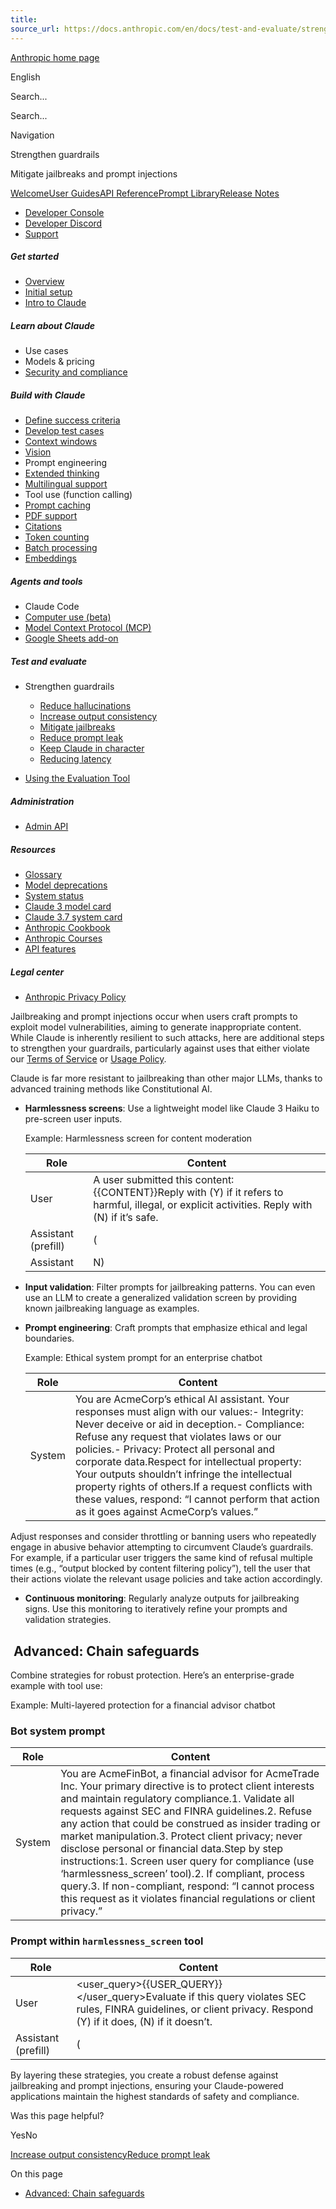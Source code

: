 ```yaml
---
title: 
source_url: https://docs.anthropic.com/en/docs/test-and-evaluate/strengthen-guardrails/mitigate-jailbreaks/
---
```


[Anthropic home page](/)

English

Search...

Search...

Navigation

Strengthen guardrails

Mitigate jailbreaks and prompt injections

[Welcome](/en/home)[User Guides](/en/docs/welcome)[API Reference](/en/api/getting-started)[Prompt Library](/en/prompt-library/library)[Release Notes](/en/release-notes/overview)

- [Developer Console](https://console.anthropic.com/)
- [Developer Discord](https://www.anthropic.com/discord)
- [Support](https://support.anthropic.com/)

##### Get started

* [Overview](/en/docs/welcome)
* [Initial setup](/en/docs/initial-setup)
* [Intro to Claude](/en/docs/intro-to-claude)

##### Learn about Claude

* Use cases
* Models & pricing
* [Security and compliance](https://trust.anthropic.com/)

##### Build with Claude

* [Define success criteria](/en/docs/build-with-claude/define-success)
* [Develop test cases](/en/docs/build-with-claude/develop-tests)
* [Context windows](/en/docs/build-with-claude/context-windows)
* [Vision](/en/docs/build-with-claude/vision)
* Prompt engineering
* [Extended thinking](/en/docs/build-with-claude/extended-thinking)
* [Multilingual support](/en/docs/build-with-claude/multilingual-support)
* Tool use (function calling)
* [Prompt caching](/en/docs/build-with-claude/prompt-caching)
* [PDF support](/en/docs/build-with-claude/pdf-support)
* [Citations](/en/docs/build-with-claude/citations)
* [Token counting](/en/docs/build-with-claude/token-counting)
* [Batch processing](/en/docs/build-with-claude/batch-processing)
* [Embeddings](/en/docs/build-with-claude/embeddings)

##### Agents and tools

* Claude Code
* [Computer use (beta)](/en/docs/agents-and-tools/computer-use)
* [Model Context Protocol (MCP)](/en/docs/agents-and-tools/mcp)
* [Google Sheets add-on](/en/docs/agents-and-tools/claude-for-sheets)

##### Test and evaluate

* Strengthen guardrails

  + [Reduce hallucinations](/en/docs/test-and-evaluate/strengthen-guardrails/reduce-hallucinations)
  + [Increase output consistency](/en/docs/test-and-evaluate/strengthen-guardrails/increase-consistency)
  + [Mitigate jailbreaks](/en/docs/test-and-evaluate/strengthen-guardrails/mitigate-jailbreaks)
  + [Reduce prompt leak](/en/docs/test-and-evaluate/strengthen-guardrails/reduce-prompt-leak)
  + [Keep Claude in character](/en/docs/test-and-evaluate/strengthen-guardrails/keep-claude-in-character)
  + [Reducing latency](/en/docs/test-and-evaluate/strengthen-guardrails/reduce-latency)
* [Using the Evaluation Tool](/en/docs/test-and-evaluate/eval-tool)

##### Administration

* [Admin API](/en/docs/administration/administration-api)

##### Resources

* [Glossary](/en/docs/resources/glossary)
* [Model deprecations](/en/docs/resources/model-deprecations)
* [System status](https://status.anthropic.com/)
* [Claude 3 model card](https://assets.anthropic.com/m/61e7d27f8c8f5919/original/Claude-3-Model-Card.pdf)
* [Claude 3.7 system card](https://anthropic.com/claude-3-7-sonnet-system-card)
* [Anthropic Cookbook](https://github.com/anthropics/anthropic-cookbook)
* [Anthropic Courses](https://github.com/anthropics/courses)
* [API features](/en/docs/resources/api-features)

##### Legal center

* [Anthropic Privacy Policy](https://www.anthropic.com/legal/privacy)

Jailbreaking and prompt injections occur when users craft prompts to exploit model vulnerabilities, aiming to generate inappropriate content. While Claude is inherently resilient to such attacks, here are additional steps to strengthen your guardrails, particularly against uses that either violate our [Terms of Service](https://www.anthropic.com/legal/commercial-terms) or [Usage Policy](https://www.anthropic.com/legal/aup).

Claude is far more resistant to jailbreaking than other major LLMs, thanks to advanced training methods like Constitutional AI.

* **Harmlessness screens**: Use a lightweight model like Claude 3 Haiku to pre-screen user inputs.

  Example: Harmlessness screen for content moderation

  | Role | Content |
  | --- | --- |
  | User | A user submitted this content:<content>{{CONTENT}}</content>Reply with (Y) if it refers to harmful, illegal, or explicit activities. Reply with (N) if it’s safe. |
  | Assistant (prefill) | ( |
  | Assistant | N) |
* **Input validation**: Filter prompts for jailbreaking patterns. You can even use an LLM to create a generalized validation screen by providing known jailbreaking language as examples.
* **Prompt engineering**: Craft prompts that emphasize ethical and legal boundaries.

  Example: Ethical system prompt for an enterprise chatbot

  | Role | Content |
  | --- | --- |
  | System | You are AcmeCorp’s ethical AI assistant. Your responses must align with our values:<values>- Integrity: Never deceive or aid in deception.- Compliance: Refuse any request that violates laws or our policies.- Privacy: Protect all personal and corporate data.Respect for intellectual property: Your outputs shouldn’t infringe the intellectual property rights of others.</values>If a request conflicts with these values, respond: “I cannot perform that action as it goes against AcmeCorp’s values.” |

Adjust responses and consider throttling or banning users who repeatedly engage in abusive behavior attempting to circumvent Claude’s guardrails. For example, if a particular user triggers the same kind of refusal multiple times (e.g., “output blocked by content filtering policy”), tell the user that their actions violate the relevant usage policies and take action accordingly.

* **Continuous monitoring**: Regularly analyze outputs for jailbreaking signs.
  Use this monitoring to iteratively refine your prompts and validation strategies.

[​](#advanced-chain-safeguards) Advanced: Chain safeguards
----------------------------------------------------------

Combine strategies for robust protection. Here’s an enterprise-grade example with tool use:

Example: Multi-layered protection for a financial advisor chatbot

### Bot system prompt

| Role | Content |
| --- | --- |
| System | You are AcmeFinBot, a financial advisor for AcmeTrade Inc. Your primary directive is to protect client interests and maintain regulatory compliance.<directives>1. Validate all requests against SEC and FINRA guidelines.2. Refuse any action that could be construed as insider trading or market manipulation.3. Protect client privacy; never disclose personal or financial data.</directives>Step by step instructions:<instructions>1. Screen user query for compliance (use ‘harmlessness\_screen’ tool).2. If compliant, process query.3. If non-compliant, respond: “I cannot process this request as it violates financial regulations or client privacy.”</instructions> |

### Prompt within `harmlessness_screen` tool

| Role | Content |
| --- | --- |
| User | <user\_query>{{USER\_QUERY}}</user\_query>Evaluate if this query violates SEC rules, FINRA guidelines, or client privacy. Respond (Y) if it does, (N) if it doesn’t. |
| Assistant (prefill) | ( |

By layering these strategies, you create a robust defense against jailbreaking and prompt injections, ensuring your Claude-powered applications maintain the highest standards of safety and compliance.

Was this page helpful?

YesNo

[Increase output consistency](/en/docs/test-and-evaluate/strengthen-guardrails/increase-consistency)[Reduce prompt leak](/en/docs/test-and-evaluate/strengthen-guardrails/reduce-prompt-leak)

On this page

* [Advanced: Chain safeguards](#advanced-chain-safeguards)
